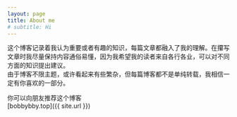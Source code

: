 ```yaml
---
layout: page
title: About me
# subtitle: Hi
---
```


这个博客记录着我认为重要或者有趣的知识，每篇文章都融入了我的理解。在攥写文章时我尽量保持内容通俗易懂，因为我希望我的读者来自各行各业，可以对不同方面的知识提出建议。  
由于博客不限主题，或许看起来有些繁杂，但每篇博客都不是单纯转载，我相信一定有你喜欢的一部分。  
  
你可以向朋友推荐这个博客  
[bobbybby.top]({{ site.url }})  
